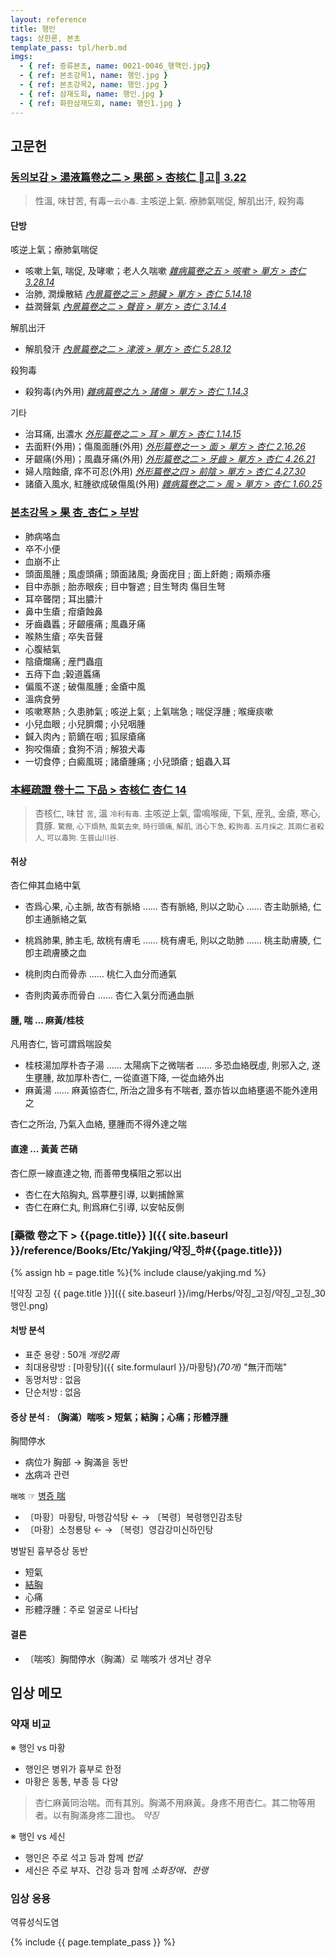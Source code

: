 ```yaml
---
layout: reference
title: 행인
tags: 상한론, 본초
template_pass: tpl/herb.md
imgs:
  - { ref: 증류본초, name: 0021-0046_행핵인.jpg}
  - { ref: 본초강목1, name: 행인.jpg }
  - { ref: 본초강목2, name: 행인.jpg }
  - { ref: 삼재도회, name: 행인.jpg }
  - { ref: 화한삼재도회, name: 행인1.jpg }
---
```



## 고문헌


### [동의보감 > 湯液篇卷之二 > 果部 >  杏核仁 고 3.22](https://mediclassics.kr/books/8/volume/21/#content_736)

> 性溫, 味甘苦, 有毒<small>一云小毒</small>. 主咳逆上氣. 療肺氣喘促, 解肌出汗, 殺狗毒

#### 단방

咳逆上氣；療肺氣喘促

* 咳嗽上氣, 喘促, 及哮嗽；老人久喘嗽 _[雜病篇卷之五 > 咳嗽 > 單方 >  杏仁 3.28.14](https://mediclassics.kr/books/8/volume/13/#content_1241)_
* 治肺, 潤燥散結 _[內景篇卷之三 > 肺臟 > 單方 >  杏仁 5.14.18](https://mediclassics.kr/books/8/volume/3/#content_540)_
* 益潤聲氣 _[內景篇卷之二 > 聲音 > 單方 > 杏仁 3.14.4](https://mediclassics.kr/books/8/volume/2/#content_647)_

解肌出汗

* 解肌發汗 _[內景篇卷之二 > 津液 > 單方 >  杏仁 5.28.12](https://mediclassics.kr/books/8/volume/2/#content_1015)_

殺狗毒

* 殺狗毒(內外用) _[雜病篇卷之九 > 諸傷 > 單方 >  杏仁 1.14.3](https://mediclassics.kr/books/8/volume/17/#content_368)_

기타

* 治耳痛, 出濃水 _[外形篇卷之二 > 耳 > 單方 > 杏仁 1.14.15](https://mediclassics.kr/books/8/volume/6/#content_230)_
* 去面䵟(外用)；傷風面腫(外用) _[外形篇卷之一 > 面 > 單方 >  杏仁 2.16.26](https://mediclassics.kr/books/8/volume/5/#content_586)_
* 牙齦痛(外用)；風蟲牙痛(外用) _[外形篇卷之二 > 牙齒 > 單方 > 杏仁 4.26.21](https://mediclassics.kr/books/8/volume/6/#content_1031)_
* 婦人陰蝕瘡, 痒不可忍(外用) _[外形篇卷之四 > 前陰 > 單方 >  杏仁 4.27.30](https://mediclassics.kr/books/8/volume/8/#content_1002)_
* 諸瘡入風水, 紅腫欲成破傷風(外用) _[雜病篇卷之二 > 風 > 單方 >  杏仁 1.60.25](https://mediclassics.kr/books/8/volume/10/#content_759)_


### [본초강목 > 果	杏_杏仁 > 부방]()

* 肺病咯血
* 卒不小便
* 血崩不止
* 頭面風腫 ; 風虛頭痛 ; 頭面諸風; 身面疣目 ; 面上皯皰 ; 兩頰赤癢
* 目中赤脈 ; 胎赤眼疾 ; 目中瞖遮 ; 目生弩肉 傷目生弩
* 耳卒聾閉 ; 耳出膿汁
* 鼻中生瘡 ; 疳瘡蝕鼻
* 牙齒蟲䘌 ; 牙齦癢痛 ; 風蟲牙痛
* 喉熱生瘡 ; 卒失音聲
* 心腹結氣
* 陰瘡爛痛 ; 産門蟲疽
* 五痔下血 ;榖道䘌痛
* 偏風不遂 ; 破傷風腫 ; 金瘡中風
* 溫病食勞
* 咳嗽寒熱 ; 久患肺氣 ; 咳逆上氣 ; 上氣喘急 ; 喘促浮腫 ; 喉痺痰嗽
* 小兒血眼 ; 小兒臍爛 ; 小兒咽腫
* 鍼入肉內 ; 箭鏑在咽 ; 狐尿瘡痛
* 狗咬傷瘡 ; 食狗不消 ; 解狼犬毒
* 一切食停 ; 白癜風斑 ; 諸瘡腫痛 ; 小兒頭瘡 ; 蛆蟲入耳


### [本經疏證 卷十二 下品 > 杏核仁 杏仁 14](https://mediclassics.kr/books/154/volume/12/#content_62)

> 杏核仁, 味甘 <small>苦</small>, 溫 <small>冷利有毒</small>. 主咳逆上氣, 雷鳴喉痺, 下氣, 産乳, 金瘡, 寒心, 賁豚. <small>驚癎, 心下煩熱, 風氣去來, 時行頭痛, 解肌, 消心下急, 殺狗毒. 五月採之. 其兩仁者殺人, 可以毒狗. 生晉山川谷.</small>

#### 취상

杏仁伸其血絡中氣

* 杏爲心果, 心主脈, 故杏有脈絡 …… 杏有脈絡, 則以之助心 …… 杏主助脈絡, 仁卽主通脈絡之氣
* 桃爲肺果, 肺主毛, 故桃有膚毛 …… 桃有膚毛, 則以之助肺 …… 桃主助膚腠, 仁卽主疏膚腠之血

* 桃則肉白而骨赤 …… 桃仁入血分而通氣
* 杏則肉黃赤而骨白 …… 杏仁入氣分而通血脈

#### 腫, 喘 ... 麻黃/桂枝

凡用杏仁, 皆可謂爲喘設矣
* 桂枝湯加厚朴杏子湯 …… 太陽病下之微喘者  …… 多恐血絡旣虛, 則邪入之, 遂生壅腫, 故加厚朴杏仁, 一從直道下降, 一從血絡外出
* 麻黃湯 …… 麻黃協杏仁, 所治之證多有不喘者, 蓋亦皆以血絡壅遏不能外達用之

杏仁之所治, 乃氣入血絡, 壅腫而不得外達之喘

#### 直達 ... 黃黃 芒硝

杏仁原一線直達之物, 而善帶曳橫阻之邪以出
* 杏仁在大陷胸丸, 爲葶藶引導, 以剿捕餘黨
* 杏仁在麻仁丸, 則爲麻仁引導, 以安帖反側


### [藥徵 卷之下 > {{page.title}} ]({{ site.baseurl }}/reference/Books/Etc/Yakjing/약징_하#{{page.title}})

{% assign hb = page.title %}{% include clause/yakjing.md %}

![약징 고징 {{ page.title }}]({{ site.baseurl }}/img/Herbs/약징_고징/약징_고징_30행인.png)

#### 처방 분석

* 표준 용량 : 50개 _개량2兩_
* 최대용량방 : [마황탕]({{ site.formulaurl }}/마황탕)_(70개)_ "無汗而喘"
* 동명처방 : 없음
* 단순처방 : 없음

#### 증상 분석 : （胸滿）喘咳 > 短氣；結胸；心痛；形體浮腫

胸間停水

* 病位가 胸部 → 胸滿을 동반
* [水]( {{site.sympurl}}/수 )病과 관련

`喘咳` ☞ [병증 喘]( {{site.sympurl}}/천 )

* 〔마황〕마황탕, 마행감석탕 ← → 〔복령〕복령행인감초탕
* 〔마황〕소청룡탕 ← → 〔복령〕영감강미신하인탕

병발된 흉부증상 동반
* 短氣
* [結胸]({{site.sympurl}}/결흉)
* 心痛
* 形體浮腫：주로 얼굴로 나타남


#### 결론

* 〔喘咳〕胸間停水（胸滿）로 喘咳가 생겨난 경우

## 임상 메모

### 약재 비교

※ 행인 vs 마황
* 행인은 병위가 흉부로 한정
* 마황은 동통, 부종 등 다양

> 杏仁麻黃同治喘。而有其別。胸滿不用麻黃。身疼不用杏仁。其二物等用者。以有胸滿身疼二證也。 _약징_

※ 행인 vs 세신
* 행인은 주로 석고 등과 함께 _번갈_
* 세신은 주로 부자、건강 등과 함께 _소화장애、한랭_


### 임상 응용

역류성식도염

{% include {{ page.template_pass }} %}

